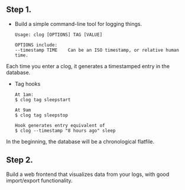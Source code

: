 ## Step 1.

* Build a simple command-line tool for logging things.

      Usage: clog [OPTIONS] TAG [VALUE]

      OPTIONS include:
      --timestamp TIME    Can be an ISO timestamp, or relative human time.

Each time you enter a clog, it generates a timestamped entry in the database.

* Tag hooks

      At 1am:
      $ clog tag sleepstart 

      At 9am
      $ clog tag sleepstop

      Hook generates entry equivalent of
      $ clog --timestamp "8 hours ago" sleep

In the beginning, the database will be a chronological flatfile.

## Step 2.

Build a web frontend that visualizes data from your logs, with good import/export functionality.
